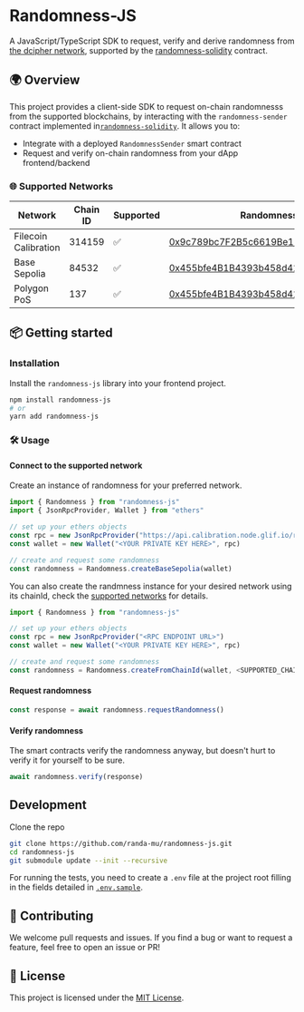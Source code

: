 # Randomness-JS

A JavaScript/TypeScript SDK to request, verify and derive randomness  from [the dcipher network](https://dcipher.network/), supported by the [randomness-solidity]((https://github.com/randa-mu/randomness-solidity)) contract. 
## 🌍 Overview

This project provides a client-side SDK to request on-chain randomnesss from the supported blockchains, by interacting with the `randomness-sender` contract implemented in[`randomness-solidity`](https://github.com/randa-mu/randomness-solidity). It allows you to:

- Integrate with a deployed `RandomnessSender` smart contract
- Request and verify on-chain randomness from your dApp frontend/backend


### 🌐 Supported Networks

| Network              | Chain ID  | Supported | Randomness Contract |
|----------------------|-----------|-----------|-----------|
| Filecoin Calibration | 314159    | ✅         |[0x9c789bc7F2B5c6619Be1572A39F2C3d6f33001dC](https://calibration.filfox.info/en/address/0x9c789bc7F2B5c6619Be1572A39F2C3d6f33001dC) |
| Base Sepolia              | 84532         | ✅         | [0x455bfe4B1B4393b458d413E2B0778A95F9B84B82](https://sepolia.basescan.org/address/0x455bfe4B1B4393b458d413E2B0778A95F9B84B82) |
| Polygon PoS            | 137  | ✅         | [0x455bfe4B1B4393b458d413E2B0778A95F9B84B82](https://polygonscan.com/address/0x455bfe4B1B4393b458d413E2B0778A95F9B84B82) |

## 📦 Getting started

### Installation

Install the `randomness-js` library into your frontend project.
```bash
npm install randomness-js
# or
yarn add randomness-js
```

### 🛠 Usage

#### Connect to the supported network
Create an instance of randomness for your preferred network.
```ts
import { Randomness } from "randomness-js"
import { JsonRpcProvider, Wallet } from "ethers"

// set up your ethers objects
const rpc = new JsonRpcProvider("https://api.calibration.node.glif.io/rpc/v1")
const wallet = new Wallet("<YOUR PRIVATE KEY HERE>", rpc)

// create and request some randomness
const randomness = Randomness.createBaseSepolia(wallet)
```
You can also create the randmness instance for your desired network using its chainId, check the [supported networks](#-supported-networks) for details.
```ts
import { Randomness } from "randomness-js"

// set up your ethers objects
const rpc = new JsonRpcProvider("<RPC ENDPOINT URL>")
const wallet = new Wallet("<YOUR PRIVATE KEY HERE>", rpc)

// create and request some randomness
const randomness = Randomness.createFromChainId(wallet, <SUPPORTED_CHAIN_ID>)
```

#### Request randomness

```ts
const response = await randomness.requestRandomness()
```

#### Verify randomness
The smart contracts verify the randomness anyway, but doesn't hurt to verify it for yourself to be sure.
```ts
await randomness.verify(response)
```

## Development
Clone the repo
```bash
git clone https://github.com/randa-mu/randomness-js.git
cd randomness-js
git submodule update --init --recursive
```
For running the tests, you need to create a `.env` file at the project root filling in the fields detailed in [`.env.sample`](./.env.sample).

## 🤝 Contributing

We welcome pull requests and issues. If you find a bug or want to request a feature, feel free to open an issue or PR!

## 📄 License

This project is licensed under the [MIT License](./LICENSE).
